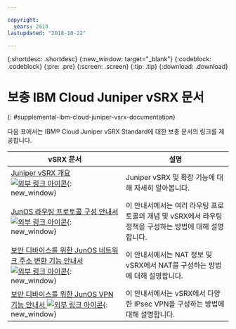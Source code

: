 ```yaml
---

copyright:
  years: 2018
lastupdated: "2018-10-22"

---
```


{:shortdesc: .shortdesc}
{:new_window: target="_blank"}
{:codeblock: .codeblock}
{:pre: .pre}
{:screen: .screen}
{:tip: .tip}
{:download: .download}

# 보충 IBM Cloud Juniper vSRX 문서
{: #supplemental-ibm-cloud-juniper-vsrx-documentation}

다음 표에서는 IBM® Cloud Juniper vSRX Standard에 대한 보충 문서의 링크를 제공합니다.

vSRX 문서  |설명
------------- | -------------  
[Juniper vSRX 개요 ![외부 링크 아이콘](../../icons/launch-glyph.svg "외부 링크 아이콘")](https://www.juniper.net/us/en/products-services/security/srx-series/vsrx/){: new_window}  | Juniper vSRX 및 확장 기능에 대해 자세히 알아봅니다.
[JunOS 라우팅 프로토콜 구성 안내서 ![외부 링크 아이콘](../../icons/launch-glyph.svg "외부 링크 아이콘")](https://www.juniper.net/documentation/en_US/junos11.4/information-products/topic-collections/config-guide-routing/config-guide-routing.pdf){: new_window}  | 이 안내서에서는 여러 라우팅 프로토콜의 개념 및 vSRX에서 라우팅 정책을 구성하는 방법에 대해 설명합니다.
[보안 디바이스를 위한 JunOS 네트워크 주소 변환 기능 안내서 ![외부 링크 아이콘](../../icons/launch-glyph.svg "외부 링크 아이콘")](https://www.juniper.net/documentation/en_US/junos/information-products/pathway-pages/security/security-nat.pdf){: new_window} | 이 안내서에서는 NAT 정보 및 vSRX에서 NAT를 구성하는 방법에 대해 설명합니다.
[보안 디바이스를 위한 JunOS VPN 기능 안내서 ![외부 링크 아이콘](../../icons/launch-glyph.svg "외부 링크 아이콘")](https://www.juniper.net/documentation/en_US/junos/information-products/pathway-pages/security/security-vpn-ipsec.pdf){: new_window} | 이 안내서에서는 vSRX에서 다양한 IPsec VPN을 구성하는 방법에 대해 설명합니다.
